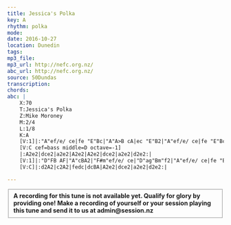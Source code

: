 ```yaml
---
title: Jessica's Polka
key: A
rhythm: polka 
mode:
date: 2016-10-27
location: Dunedin
tags:
mp3_file:
mp3_url: http://nefc.org.nz/
abc_url: http://nefc.org.nz/
source: 50Dundas
transcription:
chords: 
abc: |
    X:70
    T:Jessica's Polka
    Z:Mike Moroney
    M:2/4
    L:1/8
    K:A
    [V:1]|:"A"ef/e/ ce|fe "E"Bc|"A"A>B cA|ec "E"B2|"A"ef/e/ ce|fe "E"Bc|"A"A>B cA|"D"FA "E"E2:|
    [V:C cef=bass middle=D octave=-1]
    |:A2e2|dce2|a2e2|A2e2|A2e2|dce2|a2e2|d2e2:|
    [V:1]|:"D"FB AF|"A"cBA2|"F#m"ef/e/ ce|"D"ag"Bm"f2|"A"ef/e/ ce|fe "E"Bc|A>B cA|"D"FA"E"E2:|
    [V:C]|:d2A2|c2A2|fedc|dcBA|A2e2|dce2|a2e2|d2e2:|

---
```

<fieldset><strong>A recording for this tune is not available yet. Qualify for glory by providing one!
Make a recording of yourself or your session playing this tune and send it to us at admin@session.nz</strong></fieldset><br />
